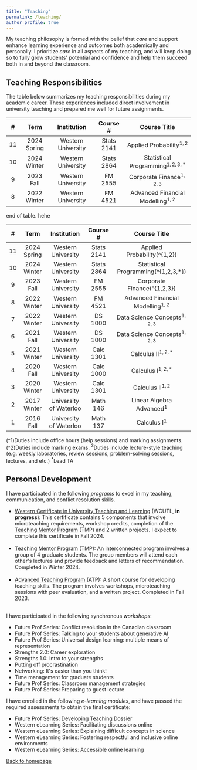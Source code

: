 ```yaml
---
title: "Teaching"
permalink: /teaching/
author_profile: true
---
```


My teaching philosophy is formed with the belief that *care* and support enhance learning experience and outcomes both academically and personally. I prioritize *care* in all aspects of my teaching, and will keep doing so to fully grow students' potential and confidence and help them succeed both in and beyond the classroom.

Teaching Responsibilities
------
The table below summarizes my teaching responsibilities during my academic career. These experiences included direct involvement in university teaching and prepared me well for future assignments.

| #  | Term        | Institution        | Course #   | Course Title                 |
|:------:|:------:|:------:|:------:|:------:|
|11| 2024 Spring | Western University | Stats 2141 | Applied Probability$^{1,2}$
10 | 2024 Winter | Western University | Stats 2864 | Statistical Programming$^{1,2,3,*}$
9 | 2023 Fall | Western University | FM 2555 | Corporate Finance$^{1,2,3}$
8 | 2022 Winter | Western University | FM 4521 | Advanced Financial Modelling$^{1,2}$

end of table. 
hehe



| #  | Term        | Institution        | Course #   | Course Title                 |
|:-----:|:------------:|:-------------:|:----------------:|:---------------------------:|
|11| 2024 Spring | Western University | Stats 2141 | Applied Probability\(^{1,2}\)|
|10 | 2024 Winter | Western University | Stats 2864 | Statistical Programming\(^{1,2,3,*}\)|
|9 | 2023 Fall | Western University | FM 2555 | Corporate Finance\(^{1,2,3}\)|
|8 | 2022 Winter | Western University | FM 4521 | Advanced Financial Modelling$^{1,2}$|
|7 | 2022 Winter | Western University | DS 1000 | Data Science Concepts$^{1,2,3}$|
|6 | 2021 Fall | Western University | DS 1000 | Data Science Concepts$^{1,2,3}$|
|5 | 2021 Winter | Western University | Calc 1301 | Calculus II$^{1,2,*}$|
|4 | 2020 Fall | Western University | Calc 1000 | Calculus I$^{1,2,*}$|
|3 | 2020 Winter | Western University | Calc 1301 | Calculus II$^{1,2}$|
|2 | 2017 Winter | University of Waterloo | Math 146 | Linear Algebra Advanced$^1$|
|1| 2016 Fall | University of Waterloo | Math 137 | Calculus I$^1$|
 \(^1\)Duties include office hours (help sessions) and marking assignments.
 \(^2\)Duties include marking exams.
$^3$Duties include lecture-style teaching (e.g. weekly laboratories, review sessions, problem-solving sessions, lectures, and etc.)
$^*$Lead TA

Personal Development
------
I have participated in the following *programs* to excel in my teaching, communication, and conflict resolution skills.
 * [Western Certificate in University Teaching and Learning](https://teaching.uwo.ca/programs/certificates/cutl.html) (WCUTL, **in progress**): This certificate contains 5 components that involve microteaching requirements, workshop credits, completion of the [Teaching Mentor Program](https://teaching.uwo.ca/programs/allprograms/teachingmentor.html) (TMP) and 2 written projects. I expect to complete this certificate in Fall 2024.  <br/><br/>
 * [Teaching Mentor Program](https://teaching.uwo.ca/programs/allprograms/teachingmentor.html) (TMP): An interconnected program involves a group of 4 graduate students. The group members will attend each other's lectures and provide feedback and letters of recommendation. Completed in Winter 2024. <br/><br/>
 * [Advanced Teaching Program](https://teaching.uwo.ca/programs/allprograms/atp.html) (ATP): A short course for developing teaching skills. The program involves workshops, microteaching sessions with peer evaluation, and a written project. Completed in Fall 2023. <br/><br/>

I have participated in the following synchronous *workshops*:
* Future Prof Series: Conflict resolution in the Canadian classroom
* Future Prof Series: Talking to your students about generative AI
* Future Prof Series: Universal design learning: multiple means of representation
* Strengths 2.0: Career exploration
* Strengths 1.0: Intro to your strengths
* Putting off procrastination
* Networking: It's easier than you think!
* Time management for graduate students
* Future Prof Series: Classroom management strategies
* Future Prof Series: Preparing to guest lecture

I have enrolled in the following *e-learning modules*, and have passed the required assessments to obtain the final certificate:
* Future Prof Series: Developing Teaching Dossier
* Western eLearning Series: Facilitating discussions online
* Western eLearning Series: Explaining difficult concepts in science
* Western eLearning Series: Fostering respectful and inclusive online environments
* Western eLearning Series: Accessible online learning

[Back to homepage](https://xizeye.github.io/)


